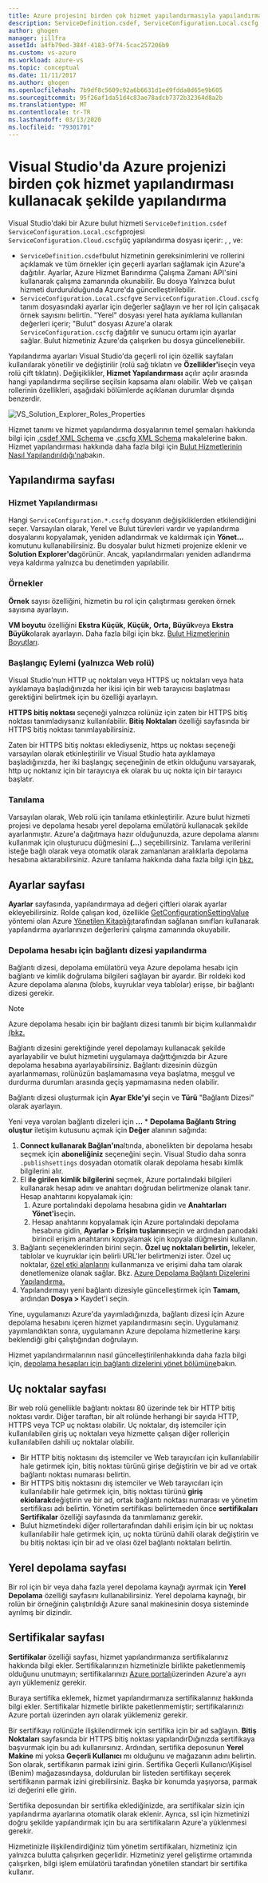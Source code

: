 ```yaml
---
title: Azure projesini birden çok hizmet yapılandırmasıyla yapılandırma
description: ServiceDefinition.csdef, ServiceConfiguration.Local.cscfg ve ServiceConfiguration.Cloud.cscfg dosyalarını değiştirerek bir Azure bulut hizmeti projesini nasıl yapılandırabilirsiniz öğrenin.
author: ghogen
manager: jillfra
assetId: a4fb79ed-384f-4183-9f74-5cac257206b9
ms.custom: vs-azure
ms.workload: azure-vs
ms.topic: conceptual
ms.date: 11/11/2017
ms.author: ghogen
ms.openlocfilehash: 7b9df8c5609c92a6b6631d1ed9fdda8d65e9b605
ms.sourcegitcommit: 95f26af1da51d4c83ae78adcb7372b32364d8a2b
ms.translationtype: MT
ms.contentlocale: tr-TR
ms.lasthandoff: 03/13/2020
ms.locfileid: "79301701"
---
```

# <a name="configuring-your-azure-project-in-visual-studio-to-use-multiple-service-configurations"></a>Visual Studio'da Azure projenizi birden çok hizmet yapılandırması kullanacak şekilde yapılandırma

Visual Studio'daki bir Azure bulut hizmeti `ServiceDefinition.csdef` `ServiceConfiguration.Local.cscfg`projesi `ServiceConfiguration.Cloud.cscfg`üç yapılandırma dosyası içerir: , , ve:

- `ServiceDefinition.csdef`bulut hizmetinin gereksinimlerini ve rollerini açıklamak ve tüm örnekler için geçerli ayarları sağlamak için Azure'a dağıtılır. Ayarlar, Azure Hizmet Barındırma Çalışma Zamanı API'sini kullanarak çalışma zamanında okunabilir. Bu dosya Yalnızca bulut hizmeti durdurulduğunda Azure'da güncelleştirilebilir.
- `ServiceConfiguration.Local.cscfg`ve `ServiceConfiguration.Cloud.cscfg` tanım dosyasındaki ayarlar için değerler sağlayın ve her rol için çalışacak örnek sayısını belirtin. "Yerel" dosyası yerel hata ayıklama kullanılan değerleri içerir; "Bulut" dosyası Azure'a olarak `ServiceConfiguration.cscfg` dağıtılır ve sunucu ortamı için ayarlar sağlar. Bulut hizmetiniz Azure'da çalışırken bu dosya güncellenebilir.

Yapılandırma ayarları Visual Studio'da geçerli rol için özellik sayfaları kullanılarak yönetilir ve değiştirilir (rolü sağ tıklatın ve **Özellikler'i**seçin veya rolü çift tıklatın). Değişiklikler, **Hizmet Yapılandırması** açılır açılır arasında hangi yapılandırma seçilirse seçilsin kapsama alanı olabilir. Web ve çalışan rollerinin özellikleri, aşağıdaki bölümlerde açıklanan durumlar dışında benzerdir.

![VS_Solution_Explorer_Roles_Properties](./media/vs-azure-tools-multiple-services-project-configurations/IC784076.png)

Hizmet tanımı ve hizmet yapılandırma dosyalarının temel şemaları hakkında bilgi için [.csdef XML Schema](/azure/cloud-services/schema-csdef-file) ve [.cscfg XML Schema](/azure/cloud-services/schema-cscfg-file) makalelerine bakın. Hizmet yapılandırması hakkında daha fazla bilgi için [Bulut Hizmetlerinin Nasıl Yapılandırıldığı'na](/azure/cloud-services/cloud-services-how-to-configure-portal)bakın.

## <a name="configuration-page"></a>Yapılandırma sayfası

### <a name="service-configuration"></a>Hizmet Yapılandırması

Hangi `ServiceConfiguration.*.cscfg` dosyanın değişikliklerden etkilendiğini seçer. Varsayılan olarak, Yerel ve Bulut türevleri vardır ve yapılandırma dosyalarını kopyalamak, yeniden adlandırmak ve kaldırmak için **Yönet...** komutunu kullanabilirsiniz. Bu dosyalar bulut hizmeti projenize eklenir ve **Solution Explorer'da**görünür. Ancak, yapılandırmaları yeniden adlandırma veya kaldırma yalnızca bu denetimden yapılabilir.

### <a name="instances"></a>Örnekler

**Örnek** sayısı özelliğini, hizmetin bu rol için çalıştırması gereken örnek sayısına ayarlayın.

**VM boyutu** özelliğini **Ekstra Küçük,** **Küçük,** **Orta,** **Büyük**veya **Ekstra Büyük**olarak ayarlayın.  Daha fazla bilgi için bkz. [Bulut Hizmetlerinin Boyutları](/azure/cloud-services/cloud-services-sizes-specs).

### <a name="startup-action-web-role-only"></a>Başlangıç Eylemi (yalnızca Web rolü)

Visual Studio'nun HTTP uç noktaları veya HTTPS uç noktaları veya hata ayıklamaya başladığınızda her ikisi için bir web tarayıcısı başlatması gerektiğini belirtmek için bu özelliği ayarlayın.

**HTTPS bitiş noktası** seçeneği yalnızca rolünüz için zaten bir HTTPS bitiş noktası tanımladıysanız kullanılabilir. **Bitiş Noktaları** özelliği sayfasında bir HTTPS bitiş noktası tanımlayabilirsiniz.

Zaten bir HTTPS bitiş noktası eklediyseniz, https uç noktası seçeneği varsayılan olarak etkinleştirilir ve Visual Studio hata ayıklamaya başladığınızda, her iki başlangıç seçeneğinin de etkin olduğunu varsayarak, http uç noktanız için bir tarayıcıya ek olarak bu uç nokta için bir tarayıcı başlatır.

### <a name="diagnostics"></a>Tanılama

Varsayılan olarak, Web rolü için tanılama etkinleştirilir. Azure bulut hizmeti projesi ve depolama hesabı yerel depolama emülatörü kullanacak şekilde ayarlanmıştır. Azure'a dağıtmaya hazır olduğunuzda, azure depolama alanını kullanmak için oluşturucu düğmesini **(...**) seçebilirsiniz. Tanılama verilerini isteğe bağlı olarak veya otomatik olarak zamanlanan aralıklarla depolama hesabına aktarabilirsiniz. Azure tanılama hakkında daha fazla bilgi için [bkz.](/azure/cloud-services/cloud-services-dotnet-diagnostics)

## <a name="settings-page"></a>Ayarlar sayfası

**Ayarlar** sayfasında, yapılandırmaya ad değeri çiftleri olarak ayarlar ekleyebilirsiniz. Rolde çalışan kod, özellikle [GetConfigurationSettingValue](/previous-versions/azure/reference/ee772857(v=azure.100)) yöntemi olan Azure [Yönetilen Kitaplığı](/previous-versions/azure/dn602775(v=azure.11))tarafından sağlanan sınıfları kullanarak yapılandırma ayarlarınızın değerlerini çalışma zamanında okuyabilir.

### <a name="configuring-a-connection-string-for-a-storage-account"></a>Depolama hesabı için bağlantı dizesi yapılandırma

Bağlantı dizesi, depolama emülatörü veya Azure depolama hesabı için bağlantı ve kimlik doğrulama bilgileri sağlayan bir ayardır. Bir roldeki kod Azure depolama alanına (blobs, kuyruklar veya tablolar) erişse, bir bağlantı dizesi gerekir.

> [!Note]
> Azure depolama hesabı için bir bağlantı dizesi tanımlı bir biçim kullanmalıdır [(bkz.](/azure/storage/common/storage-configure-connection-string)

Bağlantı dizesini gerektiğinde yerel depolamayı kullanacak şekilde ayarlayabilir ve bulut hizmetini uygulamaya dağıttığınızda bir Azure depolama hesabına ayarlayabilirsiniz. Bağlantı dizesinin düzgün ayarlanmaması, rolünüzün başlamamasına veya başlatma, meşgul ve durdurma durumları arasında geçiş yapmamasına neden olabilir.

Bağlantı dizesi oluşturmak için **Ayar Ekle'yi** seçin ve **Türü** "Bağlantı Dizesi" olarak ayarlayın.

Yeni veya varolan bağlantı dizeleri için **...** * **Depolama Bağlantı String oluştur** iletişim kutusunu açmak için **Değer** alanının sağında:

1. **Connect kullanarak Bağlan'ın**altında, abonelikten bir depolama hesabı seçmek için **aboneliğiniz** seçeneğini seçin. Visual Studio daha sonra `.publishsettings` dosyadan otomatik olarak depolama hesabı kimlik bilgilerini alır.
1. El **ile girilen kimlik bilgilerini** seçmek, Azure portalındaki bilgileri kullanarak hesap adını ve anahtarı doğrudan belirtmenize olanak tanır. Hesap anahtarını kopyalamak için:
    1. Azure portalındaki depolama hesabına gidin ve **Anahtarları Yönet'i**seçin.
    1. Hesap anahtarını kopyalamak için Azure portalındaki depolama hesabına gidin, **Ayarlar > Erişim tuşlarını**seçin ve ardından panodaki birincil erişim anahtarını kopyalamak için kopyala düğmesini kullanın.
1. Bağlantı seçeneklerinden birini seçin. **Özel uç noktaları belirtin,** lekeler, tablolar ve kuyruklar için belirli URL'ler belirtmenizi ister. Özel uç noktalar, [özel etki alanlarını](/azure/storage/blobs/storage-custom-domain-name) kullanmanıza ve erişimi daha tam olarak denetlemenize olanak sağlar. Bkz. [Azure Depolama Bağlantı Dizelerini Yapılandırma.](/azure/storage/common/storage-configure-connection-string)
1. Yapılandırmayı yeni bağlantı dizesiyle güncelleştirmek için **Tamam,** ardından **Dosya >** Kaydet'i seçin.

Yine, uygulamanızı Azure'da yayımladığınızda, bağlantı dizesi için Azure depolama hesabını içeren hizmet yapılandırmasını seçin. Uygulamanız yayımlandıktan sonra, uygulamanın Azure depolama hizmetlerine karşı beklendiği gibi çalıştığından doğrulayın.

Hizmet yapılandırmalarının nasıl güncelleştirilenhakkında daha fazla bilgi için, [depolama hesapları için bağlantı dizelerini yönet bölümüne](vs-azure-tools-configure-roles-for-cloud-service.md#manage-connection-strings-for-storage-accounts)bakın.

## <a name="endpoints-page"></a>Uç noktalar sayfası

Bir web rolü genellikle bağlantı noktası 80 üzerinde tek bir HTTP bitiş noktası vardır. Diğer taraftan, bir alt rolünde herhangi bir sayıda HTTP, HTTPS veya TCP uç noktası olabilir. Uç noktalar, dış istemciler için kullanılabilen giriş uç noktaları veya hizmette çalışan diğer rolleriçin kullanılabilen dahili uç noktalar olabilir.

- Bir HTTP bitiş noktasını dış istemciler ve Web tarayıcıları için kullanılabilir hale getirmek için, bitiş noktası türünü girişe değiştirin ve bir ad ve ortak bağlantı noktası numarası belirtin.
- Bir HTTPS bitiş noktasını dış istemciler ve Web tarayıcıları için kullanılabilir hale getirmek için, bitiş noktası türünü **giriş ekiolarak**değiştirin ve bir ad, ortak bağlantı noktası numarası ve yönetim sertifikası adı belirtin. Yönetim sertifikası belirtemeden önce **sertifikaları Sertifikalar** özelliği sayfasında da tanımlamanız gerekir.
- Bulut hizmetindeki diğer rollertarafından dahili erişim için bir uç noktası kullanılabilir hale getirmek için, uç nokta türünü dahili olarak değiştirin ve bu bitiş noktası için bir ad ve olası özel bağlantı noktaları belirtin.

## <a name="local-storage-page"></a>Yerel depolama sayfası

Bir rol için bir veya daha fazla yerel depolama kaynağı ayırmak için **Yerel Depolama** özelliği sayfasını kullanabilirsiniz. Yerel depolama kaynağı, bir rolün bir örneğinin çalıştırıldığı Azure sanal makinesinin dosya sisteminde ayrılmış bir dizindir.

## <a name="certificates-page"></a>Sertifikalar sayfası

**Sertifikalar** özelliği sayfası, hizmet yapılandırmanıza sertifikalarınız hakkında bilgi ekler. Sertifikalarınızın hizmetinizle birlikte paketlenmemiş olduğunu unutmayın; sertifikalarınızı [Azure portalı](https://portal.azure.com)üzerinden Azure'a ayrı ayrı yüklemeniz gerekir.

Buraya sertifika eklemek, hizmet yapılandırmanıza sertifikalarınız hakkında bilgi ekler. Sertifikalar hizmetle birlikte paketlenmemiştir; sertifikalarınızı Azure portalı üzerinden ayrı olarak yüklemeniz gerekir.

Bir sertifikayı rolünüzle ilişkilendirmek için sertifika için bir ad sağlayın. **Bitiş Noktaları** sayfasında bir HTTPS bitiş noktası yapılandırDığınızda sertifikaya başvurmak için bu adı kullanırsınız. Ardından, sertifika deposunun **Yerel Makine** mi yoksa **Geçerli Kullanıcı** mı olduğunu ve mağazanın adını belirtin. Son olarak, sertifikanın parmak izini girin. Sertifika Geçerli Kullanıcı\Kişisel (Benim) mağazasındaysa, doldurulan bir listeden sertifikayı seçerek sertifikanın parmak izini girebilirsiniz. Başka bir konumda yaşıyorsa, parmak izi değerini elle girin.

Sertifika deposundan bir sertifika eklediğinizde, ara sertifikalar sizin için yapılandırma ayarlarına otomatik olarak eklenir. Ayrıca, ssl için hizmetinizi doğru şekilde yapılandırmak için bu ara sertifikaların Azure'a yüklenmesi gerekir.

Hizmetinizle ilişkilendirdiğiniz tüm yönetim sertifikaları, hizmetiniz için yalnızca bulutta çalışırken geçerlidir. Hizmetiniz yerel geliştirme ortamında çalışırken, bilgi işlem emülatörü tarafından yönetilen standart bir sertifika kullanır.
